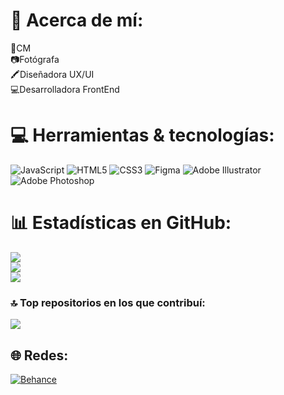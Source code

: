 # 💫 Acerca de mí:
📱CM<br>📷Fotógrafa<br>🖍️Diseñadora UX/UI<br>💻Desarrolladora FrontEnd


# 💻 Herramientas & tecnologías:
![JavaScript](https://img.shields.io/badge/javascript-%23323330.svg?style=for-the-badge&logo=javascript&logoColor=%23F7DF1E) ![HTML5](https://img.shields.io/badge/html5-%23E34F26.svg?style=for-the-badge&logo=html5&logoColor=white)  ![CSS3](https://img.shields.io/badge/css3-%231572B6.svg?style=for-the-badge&logo=css3&logoColor=white) ![Figma](https://img.shields.io/badge/figma-%23F24E1E.svg?style=for-the-badge&logo=figma&logoColor=white) ![Adobe Illustrator](https://img.shields.io/badge/adobeillustrator-%23FF9A00.svg?style=for-the-badge&logo=adobeillustrator&logoColor=white) ![Adobe Photoshop](https://img.shields.io/badge/adobephotoshop-%2331A8FF.svg?style=for-the-badge&logo=adobephotoshop&logoColor=white) 	
# 📊 Estadísticas en GitHub:
![](https://github-readme-stats.vercel.app/api?username=evanenning&theme=radical&hide_border=true&include_all_commits=true&count_private=true)<br/>
![](https://github-readme-streak-stats.herokuapp.com/?user=evanenning&theme=radical&hide_border=true)<br/>
![](https://github-readme-stats.vercel.app/api/top-langs/?username=evanenning&theme=radical&hide_border=true&include_all_commits=true&count_private=true&layout=compact)


### 🔝 Top repositorios en los que contribuí:
![](https://github-contributor-stats.vercel.app/api?username=evanenning&limit=5&theme=radical&combine_all_yearly_contributions=true)


## 🌐 Redes:
[![Behance](https://img.shields.io/badge/Behance-1769ff?logo=behance&logoColor=white)](https://behance.net/evanenning) 




